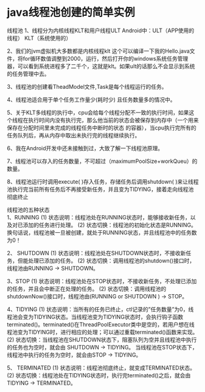 # java线程池创建的简单实例

线程池 
1、线程分为内核线程KLT和用户线程ULT     Android中：ULT（APP使用的线程）     KLT（系统使用的）

2、我们的jvm虚拟机大多数都是内核线程klt
这个可以编译一下我的Hello.java文件，将for循环数值调整到2000，运行，然后打开你的windows系统任务管理器，可以看到系统进程多了二千个，这就是klt。如果ult的话那么不会显示到系统的任务管理中去。

3、线程池的创建看TheadModel文件,Task是每个线程运行的任务。

4、线程池适合用于单个任务工作量少(耗时少)   且任务数量多的情况中。

5、关于KLT多线程的执行中，cpu会给每个线程分配不一致的执行时间，如果这个线程在执行时间内没有执行完，那么他当前的状态会被保存到内存中（一个用来保存在分配时间里未完成的线程任务中断时的状态 的容器），当cpu执行完所有的任务队列后，再从内存中取出未执行完的线程继续执行。

6、我在Android开发中还未接触到过，大致了解一下线程池原理。

7、线程池可以存入的任务数量，不可超过（maximumPoolSize+workQueu）的数量。

8、线程池运行时调用execute( )存入任务，存储任务后调用shutdown( )来让线程池执行完当前所有任务后不再接受新任务，并且变为TIDYING，接着走向线程池彻底终止

线程池的五种状态	
1、RUNNING
(1) 状态说明：线程池处在RUNNING状态时，能够接收新任务，以及对已添加的任务进行处理。
(2) 状态切换：线程池的初始化状态是RUNNING。换句话说，线程池被一旦被创建，就处于RUNNING状态，并且线程池中的任务数为0！

2、 SHUTDOWN
(1) 状态说明：线程池处在SHUTDOWN状态时，不接收新任务，但能处理已添加的任务。
(2) 状态切换：调用线程池的shutdown()接口时，线程池由RUNNING -> SHUTDOWN。

3、STOP
(1) 状态说明：线程池处在STOP状态时，不接收新任务，不处理已添加的任务，并且会中断正在处理的任务。
(2) 状态切换：调用线程池的shutdownNow()接口时，线程池由(RUNNING or SHUTDOWN ) -> STOP。

4、TIDYING
(1) 状态说明：当所有的任务已终止，ctl记录的”任务数量”为0，线程池会变为TIDYING状态。当线程池变为TIDYING状态时，会执行钩子函数terminated()。terminated()在ThreadPoolExecutor类中是空的，若用户想在线程池变为TIDYING时，进行相应的处理；可以通过重载terminated()函数来实现。
(2) 状态切换：当线程池在SHUTDOWN状态下，阻塞队列为空并且线程池中执行的任务也为空时，就会由 SHUTDOWN -> TIDYING。
当线程池在STOP状态下，线程池中执行的任务为空时，就会由STOP -> TIDYING。

5、 TERMINATED
(1) 状态说明：线程池彻底终止，就变成TERMINATED状态。
(2) 状态切换：线程池处在TIDYING状态时，执行完terminated()之后，就会由 TIDYING -> TERMINATED。

